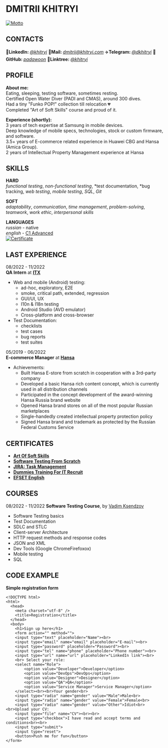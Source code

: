 # DMITRII KHITRYI
[![Motto](https://i.imgur.com/niUTiwr.png)](https://linktr.ee/khitryi)

## CONTACTS

🔗**LinkedIn:&nbsp;**[*@khitryi*][lin] 
📧**Mail:&nbsp;**[*dmitrii@khitryi.com*][mail] 
✈️**Telegram:&nbsp;**[*@dkhitryi*][tg] 
🧠**GitHub:&nbsp;**[*padawoon*][git] 
:deciduous_tree:**Linktree:&nbsp;**[*@khitryi*][tree]

[tg]: https://t.me/dkhitryi
[mail]: mailto:dmitrii@khitryi.com
[lin]: https://www.linkedin.com/in/khitryi
[git]: https://github.com/Padawoon
[tree]: https://linktr.ee/khitryi

## PROFILE
**About me:**  
Eating, sleeping, testing software, sometimes resting.  
Certified Open Water Diver (PADI and CMAS), around 300 dives.  
Had a tiny "Funko POP!" collection till relocation 💔  
Completed "Art of Soft Skills" course and proud of it.


**Experience (shortly):**  
3 years of tech expertise at Samsung in mobile devices.  
Deep knowledge of mobile specs, technologies, stock or custom firmware, and software.  
3.5+ years of E-commerce related experience in Huawei CBG and Hansa (Amica Group).  
2 years of Intellectual Property Management experience at Hansa

## SKILLS  
**HARD**  
*functional testing*, *non-functional testing*, *test documentation, *bug tracking, *web testing*, *mobile testing*, *SQL*, *Git*


**SOFT**  
*adaptability*, *communication*, *time management*, *problem-solving*, *teamwork*, *work ethic*, *interpersonal skills*  


**LANGUAGES**  
*russian* - native   
*english* - [C1 Advanced](https://www.efset.org/cert/1Fx8CF)  
[![Certificate](https://i.imgur.com/8Z2TQX5.png)](https://www.efset.org/cert/1Fx8CF)


## LAST EXPERIENCE  
08/2022 - 11/2022  
**QA Intern** at [**ITX**](https://www.linkedin.com/company/itxqa/)
* Web and mobile (Android) testing:
    * ad-hoc, exploratory, E2E
    * smoke, critical path, extended, regression
    * GUI/UI, UX
    * I10n & I18n testing
    * Android Studio (AVD emulator)
    * Cross-platform and cross-browser  
* Test Documentation:
    * checklists
    * test cases
    * bug reports
    * test suites

05/2019 - 06/2022  
**E-commerce Manager** at [**Hansa**](https://www.hansa.ru)
* Achievements:
    * Built Hansa E-store from scratch in cooperation with a 3rd-party company
    * Developed a basic Hansa rich content concept, which is currently used in all distribution channels
    * Participated in the concept development of the award-winning Hansa Russia brand website
    * Opened Hansa brand stores on all of the most popular Russian marketplaces
    * Single-handedly created intellectual property protection policy
    * Signed Hansa brand and trademark as protected by the Russian Federal Customs Service  

## CERTIFICATES  
* [**Art Of Soft Skills**](https://stepik.org/cert/1810397)  
* [**Software Testing From Scratch**](https://stepik.org/cert/1746469)  
* [**JIRA: Task Management**](https://stepik.org/cert/1805912)
* [**Dummies Training For IT Recruit**](https://stepik.org/cert/1609345)  
* [**EFSET English**](https://www.efset.org/cert/1Fx8CF)


## COURSES  
08/2022 - 11/2022
**Software Testing Course**, by [Vadim Ksendzov](https://www.linkedin.com/in/vadim-ksendzov-74099837/)  
* Software Testing basics
* Test Documentation
* SDLC and STLC
* Client-server Architecture
* HTTP request methods and response codes
* JSON and XML
* Dev Tools (Google ChromeFirefoxox)
* Mobile testing
* SQL

## CODE EXAMPLE
**Simple registration form**
```
<!DOCTYPE html>
<html>
  <head>
    <meta charset="utf-8" />
    <title>Registration</title>
  </head>
  <body>
    <h1>Sign up here</h1>
    <form action="" method="">
    <input type="text" placeholder="Name"><br>
    <input type="email" name="email" placeholder="E-mail"><br>
    <input type="password" placeholder="Password"><br>
    <input type="tel" name="phone" placeholder="Phone number"><br>
    <input type="url" name="url" placeholder="LinkedIn link"><br>
    <br> Select your role:
    <select name="Role">
        <option value="Developer">Developer</option>
        <option value="DevOps">DevOps</option>
        <option value="Designer">Designer</option>
        <option value="QA">QA</option>
        <option value="Service Manager">Service Manager</option>
    </select><br><br>Your gender<br>
    <input type="radio" name="gender" value="Male">Male<br>
    <input type="radio" name="gender" value="Female">Female<br>
    <input type="radio" name="gender" value="Other">Idiot<br><br>Upload your CV:
    <input type="file" name="CV"><br><br>
    <input type="checkbox">I have read and accept terms and conditions<br><br>
    <input type="submit">
    <input type="reset">
    <button>Push me for fun</button>
</form>
```